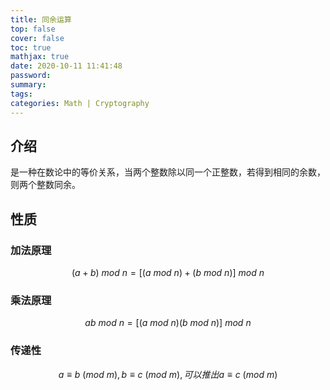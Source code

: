 ```yaml
---
title: 同余运算
top: false
cover: false
toc: true
mathjax: true
date: 2020-10-11 11:41:48
password:
summary:
tags:
categories: Math | Cryptography
---
```
















## 介绍

是一种在数论中的等价关系，当两个整数除以同一个正整数，若得到相同的余数，则两个整数同余。

## 性质

### 加法原理

$$(a+b)\ mod\ n=[(a\ mod\ n)+(b\ mod\ n)]\ mod\ n$$

### 乘法原理

$$ab\ mod \ n=[(a\ mod\ n)(b\ mod\ n)]\ mod\ n$$

### 传递性

$$
a ≡ b\ (mod\ m),b ≡ c\ (mod\ m),可以推出 a≡c\ (mod\ m)
$$


